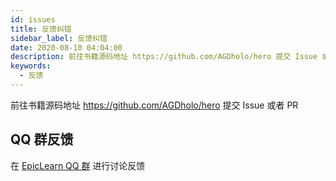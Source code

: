 ```yaml
---
id: issues
title: 反馈纠错
sidebar_label: 反馈纠错
date: 2020-08-10 04:04:00
description: 前往书籍源码地址 https://github.com/AGDholo/hero 提交 Issue 或者 PR
keywords:
  - 反馈
---
```


前往书籍源码地址 https://github.com/AGDholo/hero 提交 Issue 或者 PR

## QQ 群反馈

在 [EpicLearn QQ 群](https://jq.qq.com/?_wv=1027&k=5T19zAw) 进行讨论反馈
